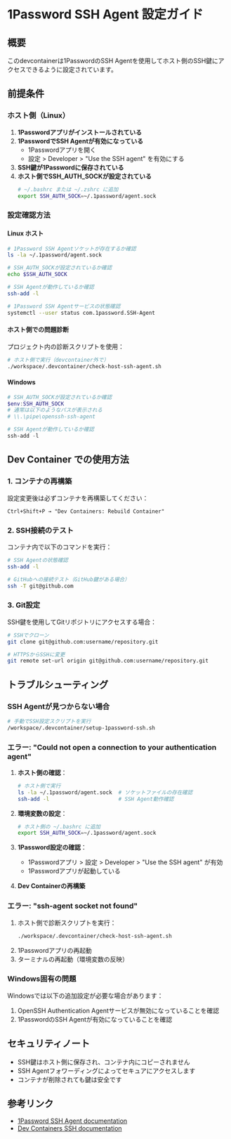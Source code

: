 # 1Password SSH Agent 設定ガイド

## 概要
このdevcontainerは1PasswordのSSH Agentを使用してホスト側のSSH鍵にアクセスできるように設定されています。

## 前提条件

### ホスト側（Linux）
1. **1Passwordアプリがインストールされている**
2. **1PasswordでSSH Agentが有効になっている**
   - 1Passwordアプリを開く
   - 設定 > Developer > "Use the SSH agent" を有効にする
3. **SSH鍵が1Passwordに保存されている**
4. **ホスト側でSSH_AUTH_SOCKが設定されている**
   ```bash
   # ~/.bashrc または ~/.zshrc に追加
   export SSH_AUTH_SOCK=~/.1password/agent.sock
   ```

### 設定確認方法

#### Linux ホスト
```bash
# 1Password SSH Agentソケットが存在するか確認
ls -la ~/.1password/agent.sock

# SSH_AUTH_SOCKが設定されているか確認
echo $SSH_AUTH_SOCK

# SSH Agentが動作しているか確認
ssh-add -l

# 1Password SSH Agentサービスの状態確認
systemctl --user status com.1password.SSH-Agent
```

#### ホスト側での問題診断
プロジェクト内の診断スクリプトを使用：
```bash
# ホスト側で実行（devcontainer外で）
./workspace/.devcontainer/check-host-ssh-agent.sh
```

#### Windows
```powershell
# SSH_AUTH_SOCKが設定されているか確認
$env:SSH_AUTH_SOCK
# 通常は以下のようなパスが表示される
# \\.\pipe\openssh-ssh-agent

# SSH Agentが動作しているか確認
ssh-add -l
```

## Dev Container での使用方法

### 1. コンテナの再構築
設定変更後は必ずコンテナを再構築してください：
```
Ctrl+Shift+P → "Dev Containers: Rebuild Container"
```

### 2. SSH接続のテスト
コンテナ内で以下のコマンドを実行：
```bash
# SSH Agentの状態確認
ssh-add -l

# GitHubへの接続テスト（GitHub鍵がある場合）
ssh -T git@github.com
```

### 3. Git設定
SSH鍵を使用してGitリポジトリにアクセスする場合：
```bash
# SSHでクローン
git clone git@github.com:username/repository.git

# HTTPSからSSHに変更
git remote set-url origin git@github.com:username/repository.git
```

## トラブルシューティング

### SSH Agentが見つからない場合
```bash
# 手動でSSH設定スクリプトを実行
/workspace/.devcontainer/setup-1password-ssh.sh
```

### エラー: "Could not open a connection to your authentication agent"
1. **ホスト側の確認**：
   ```bash
   # ホスト側で実行
   ls -la ~/.1password/agent.sock  # ソケットファイルの存在確認
   ssh-add -l                      # SSH Agent動作確認
   ```

2. **環境変数の設定**：
   ```bash
   # ホスト側の ~/.bashrc に追加
   export SSH_AUTH_SOCK=~/.1password/agent.sock
   ```

3. **1Password設定の確認**：
   - 1Passwordアプリ > 設定 > Developer > "Use the SSH agent" が有効
   - 1Passwordアプリが起動している

4. **Dev Containerの再構築**

### エラー: "ssh-agent socket not found"
1. ホスト側で診断スクリプトを実行：
   ```bash
   ./workspace/.devcontainer/check-host-ssh-agent.sh
   ```
2. 1Passwordアプリの再起動
3. ターミナルの再起動（環境変数の反映）

### Windows固有の問題
Windowsでは以下の追加設定が必要な場合があります：
1. OpenSSH Authentication Agentサービスが無効になっていることを確認
2. 1PasswordのSSH Agentが有効になっていることを確認

## セキュリティノート
- SSH鍵はホスト側に保存され、コンテナ内にコピーされません
- SSH Agentフォワーディングによってセキュアにアクセスします
- コンテナが削除されても鍵は安全です

## 参考リンク
- [1Password SSH Agent documentation](https://developer.1password.com/docs/ssh/)
- [Dev Containers SSH documentation](https://code.visualstudio.com/remote/advancedcontainers/sharing-git-credentials)
